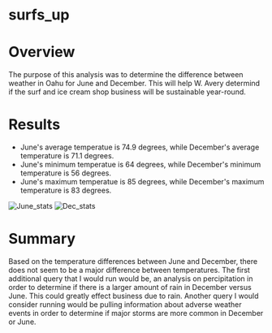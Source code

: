 # surfs_up

# Overview
The purpose of this analysis was to determine the difference between weather in Oahu for June and December. This will help W. Avery determind if the surf and ice cream shop business will be sustainable year-round.

# Results
- June's average temperatue is 74.9 degrees, while December's average temperature is 71.1 degrees.
- June's minimum temperatue is 64 degrees, while December's minimum temperature is 56 degrees.
- June's maximum temperatue is 85 degrees, while December's maximum temperature is 83 degrees.

![June_stats](https://user-images.githubusercontent.com/101747213/172986845-ec0781f4-4ab5-4635-b36e-54ba27bba9f5.png)
![Dec_stats](https://user-images.githubusercontent.com/101747213/172986858-a18ec0f3-77de-4a98-8b54-bb898ae3386d.png)

  
# Summary
Based on the temperature differences between June and December, there does not seem to be a major difference between temperatures. The first additional query that I would run would be, an analysis on percipitation in order to determine if there is a larger amount of rain in December versus June. This could greatly effect business due to rain. Another query I would consider running would be pulling information about adverse weather events in order to determine if major storms are more common in December or June. 
